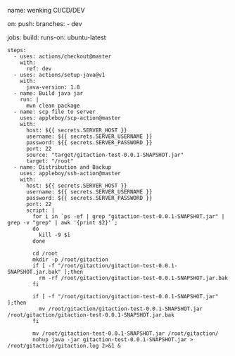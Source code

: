 name: wenking CI/CD/DEV

on:
  push:
    branches:
      - dev

jobs:
  build:
    runs-on: ubuntu-latest

    steps:
      - uses: actions/checkout@master
        with:
          ref: dev
      - uses: actions/setup-java@v1
        with:
          java-version: 1.8
      - name: Build java jar
        run: |
          mvn clean package
      - name: scp file to server
        uses: appleboy/scp-action@master
        with:
          host: ${{ secrets.SERVER_HOST }}
          username: ${{ secrets.SERVER_USERNAME }}
          password: ${{ secrets.SERVER_PASSWORD }}
          port: 22
          source: "target/gitaction-test-0.0.1-SNAPSHOT.jar"
          target: "/root"
      - name: Distribution and Backup
        uses: appleboy/ssh-action@master
        with:
          host: ${{ secrets.SERVER_HOST }}
          username: ${{ secrets.SERVER_USERNAME }}
          password: ${{ secrets.SERVER_PASSWORD }}
          port: 22
          script: |
            for i in `ps -ef | grep "gitaction-test-0.0.1-SNAPSHOT.jar" | grep -v "grep" | awk '{print $2}'`;
            do
              kill -9 $i
            done
    
            cd /root
            mkdir -p /root/gitaction
            if [ -f "/root/gitaction/gitaction-test-0.0.1-SNAPSHOT.jar.bak" ];then
              rm -rf /root/gitaction/gitaction-test-0.0.1-SNAPSHOT.jar.bak
            fi
    
            if [ -f "/root/gitaction/gitaction-test-0.0.1-SNAPSHOT.jar" ];then
              mv /root/gitaction/gitaction-test-0.0.1-SNAPSHOT.jar /root/gitaction/gitaction-test-0.0.1-SNAPSHOT.jar.bak
            fi
    
            mv /root/gitaction-test-0.0.1-SNAPSHOT.jar /root/gitaction/
            nohup java -jar gitaction-test-0.0.1-SNAPSHOT.jar > /root/gitaction/gitaction.log 2>&1 &